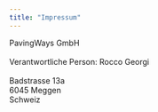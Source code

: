 ```yaml
---
title: "Impressum"
---
```

PavingWays GmbH<br>
<br>
Verantwortliche Person: Rocco Georgi<br>
<br>
Badstrasse 13a<br>
6045 Meggen<br>
Schweiz<br>
